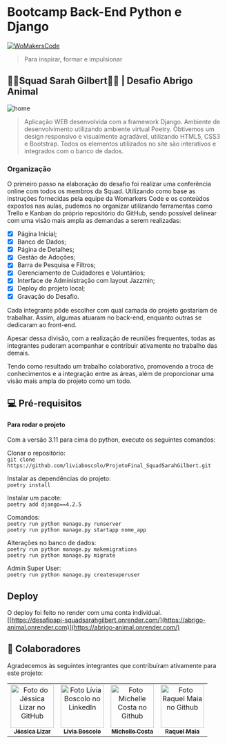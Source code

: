 # Bootcamp Back-End Python e Django 
[![WoMakersCode](https://womakerscode.org/wp-content/uploads/2023/07/ong-womakerscode-thumb.png)](https://womakerscode.org/)
> Para inspirar, formar e impulsionar

## 👩‍💻**Squad Sarah Gilbert**👩‍💻 | Desafio Abrigo Animal






![home](https://github.com/user-attachments/assets/5564da96-a7e1-42a8-8f69-b0267f4b3aee)
> Aplicação WEB desenvolvida com a framework Django.
> Ambiente de desenvolvimento utilizando ambiente virtual Poetry.
> Obtivemos um design responsivo e visualmente agradável, utilizando HTML5, CSS3 e Bootstrap.
> Todos os elementos utilizados no site são interativos e integrados com o banco de dados.


### Organização

O primeiro passo na elaboração do desafio foi realizar uma conferência online com todos os membros da Squad. Utilizando como base as instruções fornecidas pela equipe da Womarkers Code e os conteúdos expostos nas aulas, pudemos no organizar utilizando ferramentas como Trello e Kanban do próprio repositório do GitHub, sendo possível delinear com uma visão mais ampla as demandas a serem realizadas:

- [x] Página Inicial;
- [x] Banco de Dados;
- [x] Página de Detalhes;
- [x] Gestão de Adoções;
- [x] Barra de Pesquisa e Filtros;
- [x] Gerenciamento de Cuidadores e Voluntários;
- [x] Interface de Administração com layout Jazzmin;
- [x] Deploy do projeto local; 
- [x] Gravação do Desafio.

Cada integrante pôde escolher com qual camada do projeto gostariam de trabalhar. Assim, algumas atuaram no back-end, enquanto outras se dedicaram ao front-end.

Apesar dessa divisão, com a realização de reuniões frequentes, todas as integrantes puderam acompanhar e contribuir ativamente no trabalho das demais.

Tendo como resultado um trabalho colaborativo, promovendo a troca de conhecimentos e a integração entre as áreas, além de proporcionar uma visão mais ampla do projeto como um todo.

## 💻 Pré-requisitos

#### Para rodar o projeto

Com a versão 3.11 para cima do python, execute os seguintes comandos: 

Clonar o repositório:<br>
```git clone https://github.com/liviaboscolo/ProjetoFinal_SquadSarahGilbert.git```

Instalar as dependências do projeto:<br>
```poetry install``` <br>

Instalar um pacote:<br>
```poetry add django==4.2.5```<br>

Comandos:<br>
```poetry run python manage.py runserver```<br>
```poetry run python manage.py startapp nome_app```<br>

Alterações no banco de dados:<br>
```poetry run python manage.py makemigrations```<br>
```poetry run python manage.py migrate```

Admin Super User:<br>
```poetry run python manage.py createsuperuser```

## Deploy
O deploy foi feito no render com uma conta individual.
<br>
[[https://desafioapi-squadsarahgilbert.onrender.com/](https://abrigo-animal.onrender.com)](https://abrigo-animal.onrender.com/)

## 🤝 Colaboradores

Agradecemos às seguintes integrantes que contribuíram ativamente para este projeto:

<table>
  <tr>
    <td align="center">
      <a href="#" title="defina o título do link"> 
        <img src="https://avatars.githubusercontent.com/u/26656337?v=4" width="100px;" alt="Foto do Jéssica Lizar no GitHub"/><br>
        <sub>
          <b>Jéssica Lizar</b>
        </sub>
      </a>
    <td align="center">
      <a href="#" title="defina o título do link">
        <img src="https://media.licdn.com/dms/image/v2/D4D03AQFkOF5Mlf34Kw/profile-displayphoto-shrink_800_800/profile-displayphoto-shrink_800_800/0/1715181463453?e=1731542400&v=beta&t=9t6-Q_MAo9QQDYigdY42pgK30P8APEZX545VBwQAu7c" width="100px;" alt="Foto Lívia Boscolo no LinkedIn"/><br>
        <sub>
          <b>Lívia Boscolo</b>
        </sub>
      </a>
    </td>
        <td align="center">
      <a href="#" title="defina o título do link">
        <img src="https://avatars.githubusercontent.com/u/116692066?v=4" width="100px;" alt="Foto Michelle Costa no Github"/><br>
        <sub>
          <b>Michelle Costa</b>
        </sub>
      </a>
    </td>
        <td align="center">
      <a href="#" title="defina o título do link">
        <img src="https://avatars.githubusercontent.com/u/70439400?v=4" width="100px;" alt="Foto Raquel Maia no Github"/><br>
        <sub>
          <b>Raquel Maia</b>
        </sub>
      </a>
    </td>
        </td>
  </tr>
</table>
